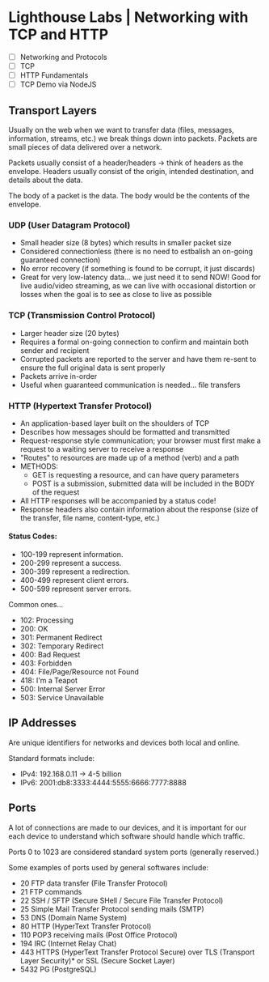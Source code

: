 # Lighthouse Labs | Networking with TCP and HTTP

* [ ] Networking and Protocols
* [ ] TCP
* [ ] HTTP Fundamentals
* [ ] TCP Demo via NodeJS

## Transport Layers

Usually on the web when we want to transfer data (files, messages, information, streams, etc.) we break things down into packets. Packets are small pieces of data delivered over a network.

Packets usually consist of a header/headers -> think of headers as the envelope. Headers usually consist of the origin, intended destination, and details about the data.

The body of a packet is the data. The body would be the contents of the envelope.

### UDP (User Datagram Protocol)

* Small header size (8 bytes) which results in smaller packet size
* Considered connectionless (there is no need to estbalish an on-going guaranteed connection)
* No error recovery (if something is found to be corrupt, it just discards)
* Great for very low-latency data... we just need it to send NOW! Good for live audio/video streaming, as we can live with occasional distortion or losses when the goal is to see as close to live as possible

### TCP (Transmission Control Protocol)

* Larger header size (20 bytes)
* Requires a formal on-going connection to confirm and maintain both sender and recipient
* Corrupted packets are reported to the server and have them re-sent to ensure the full original data is sent properly
* Packets arrive in-order
* Useful when guaranteed communication is needed... file transfers

### HTTP (Hypertext Transfer Protocol)

* An application-based layer built on the shoulders of TCP
* Describes how messages should be formatted and transmitted
* Request-response style communication; your browser must first make a request to a waiting server to receive a response
* "Routes" to resources are made up of a method (verb) and a path
* METHODS:
    * GET is requesting a resource, and can have query parameters
    * POST is a submission, submitted data will be included in the BODY of the request
* All HTTP responses will be accompanied by a status code!
* Response headers also contain information about the response (size of the transfer, file name, content-type, etc.)

#### Status Codes:

* 100-199 represent information.
* 200-299 represent a success.
* 300-399 represent a redirection.
* 400-499 represent client errors.
* 500-599 represent server errors.

Common ones...
* 102: Processing
* 200: OK
* 301: Permanent Redirect
* 302: Temporary Redirect
* 400: Bad Request
* 403: Forbidden
* 404: File/Page/Resource not Found
* 418: I'm a Teapot
* 500: Internal Server Error
* 503: Service Unavailable

## IP Addresses

Are unique identifiers for networks and devices both local and online.

Standard formats include:
* IPv4: 192.168.0.11 -> 4-5 billion
* IPv6: 2001:db8:3333:4444:5555:6666:7777:8888

## Ports

A lot of connections are made to our devices, and it is important for our each device to understand which software should handle which traffic.

Ports 0 to 1023 are considered standard system ports (generally reserved.)

Some examples of ports used by general softwares include:

* 20 FTP data transfer (File Transfer Protocol)
* 21 FTP commands
* 22 SSH / SFTP (Secure SHell / Secure File Transfer Protocol)
* 25 Simple Mail Transfer Protocol sending mails (SMTP)
* 53 DNS (Domain Name System)
* 80 HTTP (HyperText Transfer Protocol)
* 110 POP3 receiving mails (Post Office Protocol)
* 194 IRC (Internet Relay Chat)
* 443 HTTPS (HyperText Transfer Protocol Secure) over TLS (Transport Layer Security)* or SSL (Secure Socket Layer)
* 5432 PG (PostgreSQL)

